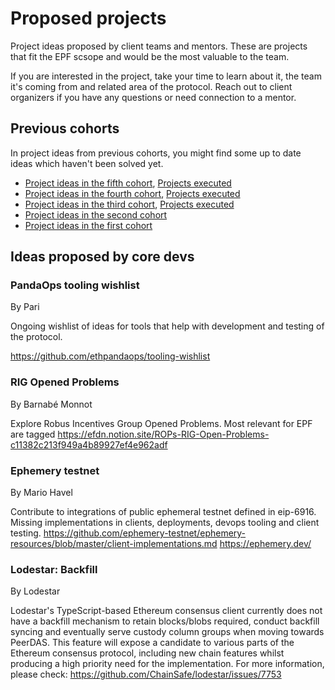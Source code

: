 # Proposed projects

Project ideas proposed by client teams and mentors. These are projects that fit the EPF scsope and would be the most valuable to the team. 

If you are interested in the project, take your time to learn about it, the team it's coming from and related area of the protocol. Reach out to client organizers if you have any questions or need connection to a mentor.

## Previous cohorts

In project ideas from previous cohorts, you might find some up to date ideas which haven't been solved yet.

- [Project ideas in the fifth cohort](https://github.com/eth-protocol-fellows/cohort-five/blob/master/projects/project-ideas.md), [Projects executed](https://github.com/eth-protocol-fellows/cohort-five/blob/master/projects/)
- [Project ideas in the fourth cohort](https://github.com/eth-protocol-fellows/cohort-four/blob/master/projects/project-ideas.md), [Projects executed](https://github.com/eth-protocol-fellows/cohort-four/blob/master/projects/)
- [Project ideas in the third cohort](https://github.com/eth-protocol-fellows/cohort-three/blob/master/projects/project-ideas.md), [Projects executed](https://github.com/eth-protocol-fellows/cohort-three/blob/master/projects/)
- [Project ideas in the second cohort](https://github.com/ethereum-cdap/cohort-zero/issues?q=is%3Aopen+is%3Aissue+label%3A%22help+wanted%22)
- [Project ideas in the first cohort](https://github.com/ethereum-cdap/cohort-one/issues?q=is%3Aissue+Project+idea)

## Ideas proposed by core devs 

### PandaOps tooling wishlist

By Pari

Ongoing wishlist of ideas for tools that help with development and testing of the protocol. 

https://github.com/ethpandaops/tooling-wishlist

### RIG Opened Problems

By Barnabé Monnot

Explore Robus Incentives Group Opened Problems. Most relevant for EPF are tagged https://efdn.notion.site/ROPs-RIG-Open-Problems-c11382c213f949a4b89927ef4e962adf

### Ephemery testnet

By Mario Havel

Contribute to integrations of public ephemeral testnet defined in eip-6916. Missing implementations in clients, deployments, devops tooling and client testing.
https://github.com/ephemery-testnet/ephemery-resources/blob/master/client-implementations.md
https://ephemery.dev/

### Lodestar: Backfill

By Lodestar

Lodestar's TypeScript-based Ethereum consensus client currently does not have a backfill mechanism to retain blocks/blobs required, conduct backfill syncing and eventually serve custody column groups when moving towards PeerDAS. This feature will expose a candidate to various parts of the Ethereum consensus protocol, including new chain features whilst producing a high priority need for the implementation. For more information, please check: https://github.com/ChainSafe/lodestar/issues/7753


